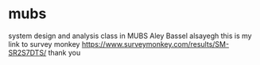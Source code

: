 # mubs
system design and analysis class in MUBS Aley
Bassel alsayegh 
this is my link to survey monkey https://www.surveymonkey.com/results/SM-SR2S7DTS/
thank you
